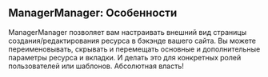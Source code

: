 
<meta http-equiv="Content-Type" content="text/html; charset=utf-8">
<h2>ManagerManager: Особенности</h2>

<p>ManagerManager позволяет вам настраивать внешний вид страницы создания/редактирования ресурса в бэкэнде вашего сайта. Вы можете переименовывать, скрывать и перемещать основные и дополнительные параметры ресурса и вкладки. И делать это для конкретных ролей пользователей или шаблонов. Абсолютная власть!</p>